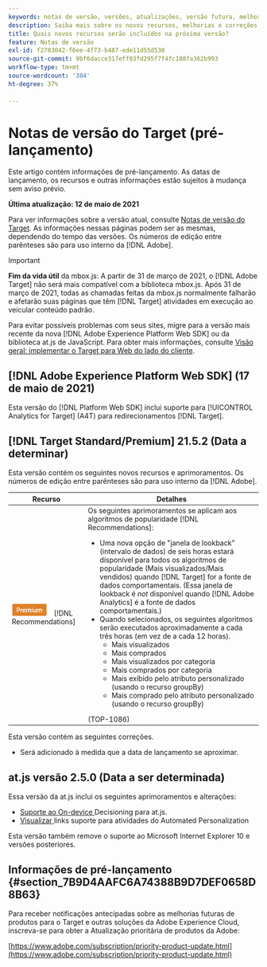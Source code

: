 ```yaml
---
keywords: notas de versão, versões, atualizações, versão futura, melhorias, novos recursos, correções, atualizações, pré-lançamento
description: Saiba mais sobre os novos recursos, melhorias e correções incluídos na próxima versão do Adobe Target, incluindo SDKs, APIs e bibliotecas JavaScript.
title: Quais novos recursos serão incluídos na próxima versão?
feature: Notas de versão
exl-id: f2783042-f6ee-4f73-b487-ede11d55d530
source-git-commit: 9bf6dacce317eff03fd295f7f4fc108fa362b993
workflow-type: tm+mt
source-wordcount: '384'
ht-degree: 37%

---
```


# Notas de versão do Target (pré-lançamento)

Este artigo contém informações de pré-lançamento. As datas de lançamento, os recursos e outras informações estão sujeitos à mudança sem aviso prévio.

**Última atualização: 12 de maio de 2021**

Para ver informações sobre a versão atual, consulte [Notas de versão do Target](release-notes.md). As informações nessas páginas podem ser as mesmas, dependendo do tempo das versões. Os números de edição entre parênteses são para uso interno da [!DNL Adobe].

>[!IMPORTANT]
>
>**Fim da vida útil** da mbox.js: A partir de 31 de março de 2021, o  [!DNL Adobe Target] não será mais compatível com a biblioteca mbox.js. Após 31 de março de 2021, todas as chamadas feitas da mbox.js normalmente falharão e afetarão suas páginas que têm [!DNL Target] atividades em execução ao veicular conteúdo padrão.
>
>Para evitar possíveis problemas com seus sites, migre para a versão mais recente da nova [!DNL Adobe Experience Platform Web SDK] ou da biblioteca at.js de JavaScript. Para obter mais informações, consulte [Visão geral: implementar o Target para Web do lado do cliente](/help/c-implementing-target/c-implementing-target-for-client-side-web/implement-target-for-client-side-web.md).

## [!DNL Adobe Experience Platform Web SDK] (17 de maio de 2021)

Esta versão do [!DNL Platform Web SDK] inclui suporte para [!UICONTROL Analytics for Target] (A4T) para redirecionamentos [!DNL Target].

## [!DNL Target Standard/Premium] 21.5.2 (Data a determinar)

Esta versão contém os seguintes novos recursos e aprimoramentos. Os números de edição entre parênteses são para uso interno da [!DNL Adobe].

| Recurso | Detalhes |
| --- | --- |
| ![Premium](/help/assets/premium.png) [!DNL Recommendations] | Os seguintes aprimoramentos se aplicam aos algoritmos de popularidade [!DNL Recommendations]:<ul><li>Uma nova opção de &quot;janela de lookback&quot; (intervalo de dados) de seis horas estará disponível para todos os algoritmos de popularidade (Mais visualizados/Mais vendidos) quando [!DNL Target] for a fonte de dados comportamentais. (Essa janela de lookback é *not* disponível quando [!DNL Adobe Analytics] é a fonte de dados comportamentais.)</li><li>Quando selecionados, os seguintes algoritmos serão executados aproximadamente a cada três horas (em vez de a cada 12 horas).<ul><li>Mais visualizados</li><li>Mais comprados</li><li>Mais visualizados por categoria</li><li>Mais comprados por categoria</li><li>Mais exibido pelo atributo personalizado (usando o recurso groupBy)</li><li>Mais comprado pelo atributo personalizado (usando o recurso groupBy)</li></ul></ul>(TOP-1086) |

Esta versão contém as seguintes correções.

* Será adicionado à medida que a data de lançamento se aproximar.

## at.js versão 2.5.0 (Data a ser determinada)

Essa versão da at.js inclui os seguintes aprimoramentos e alterações:

* [Suporte ao On-device ](/help/c-implementing-target/c-implementing-target-for-client-side-web/on-device-decisioning/on-device-decisioning.md) Decisioning para at.js.
* [Visualizar ](/help/c-activities/c-activity-qa/activity-qa.md) links suporte para atividades do Automated Personalization

Esta versão também remove o suporte ao Microsoft Internet Explorer 10 e versões posteriores.

## Informações de pré-lançamento {#section_7B9D4AAFC6A74388B9D7DEF0658D8B63}

Para receber notificações antecipadas sobre as melhorias futuras de produtos para o Target e outras soluções da Adobe Experience Cloud, inscreva-se para obter a Atualização prioritária de produtos da Adobe:

[https://www.adobe.com/subscription/priority-product-update.html](https://www.adobe.com/subscription/priority-product-update.html)

